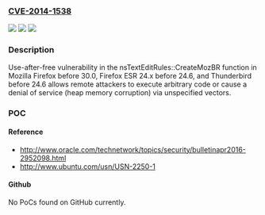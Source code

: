 ### [CVE-2014-1538](https://cve.mitre.org/cgi-bin/cvename.cgi?name=CVE-2014-1538)
![](https://img.shields.io/static/v1?label=Product&message=n%2Fa&color=blue)
![](https://img.shields.io/static/v1?label=Version&message=n%2Fa&color=blue)
![](https://img.shields.io/static/v1?label=Vulnerability&message=n%2Fa&color=brighgreen)

### Description

Use-after-free vulnerability in the nsTextEditRules::CreateMozBR function in Mozilla Firefox before 30.0, Firefox ESR 24.x before 24.6, and Thunderbird before 24.6 allows remote attackers to execute arbitrary code or cause a denial of service (heap memory corruption) via unspecified vectors.

### POC

#### Reference
- http://www.oracle.com/technetwork/topics/security/bulletinapr2016-2952098.html
- http://www.ubuntu.com/usn/USN-2250-1

#### Github
No PoCs found on GitHub currently.

